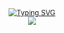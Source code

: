 <div align="center">
<a href="https://git.io/typing-svg"><img src="https://readme-typing-svg.demolab.com?font=Press+Start+2P&size25=&duration=2000&pause=1500&color=FFFFFF&center=true&vCenter=true&width=435&lines=Bem-Vindo+ao+Jogo+da+Velha!_;Totalmente Desenvolvido em C!;Teste e se divirta!" alt="Typing SVG" /></a>
</div>
<div align="center">
<!-- <img src="https://cdn-icons-png.flaticon.com/512/497/497298.png" width="25%" height="25%".> -->
<img src="https://kanto.legiaodosherois.com.br/w760-h398-gnw-cfill-q95/wp-content/uploads/2021/03/legiao_t5Z9a_bFOmUL.jpg.webp">
</div>
